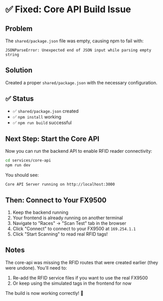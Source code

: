 # ✅ Fixed: Core API Build Issue

## Problem
The `shared/package.json` file was empty, causing npm to fail with:
```
JSONParseError: Unexpected end of JSON input while parsing empty string
```

## Solution
Created a proper `shared/package.json` with the necessary configuration.

## ✅ Status
- ✅ `shared/package.json` created
- ✅ `npm install` working
- ✅ `npm run build` successful

## Next Step: Start the Core API

Now you can run the backend API to enable RFID reader connectivity:

```bash
cd services/core-api
npm run dev
```

You should see:
```
Core API Server running on http://localhost:3000
```

## Then: Connect to Your FX9500

1. Keep the backend running
2. Your frontend is already running on another terminal
3. Navigate to "Races" → "Scan Test" tab in the browser
4. Click "Connect" to connect to your FX9500 at `169.254.1.1`
5. Click "Start Scanning" to read real RFID tags!

## Notes

The core-api was missing the RFID routes that were created earlier (they were undone). You'll need to:

1. Re-add the RFID service files if you want to use the real FX9500
2. Or keep using the simulated tags in the frontend for now

The build is now working correctly! 🎉